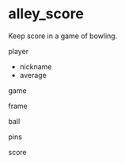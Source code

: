 alley_score
===========

Keep score in a game of bowling.

player
- nickname
- average

game

frame

ball

pins

score


